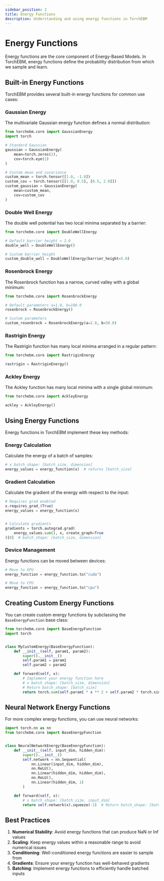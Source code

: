 ```yaml
---
sidebar_position: 2
title: Energy Functions
description: Understanding and using energy functions in TorchEBM
---
```


# Energy Functions

Energy functions are the core component of Energy-Based Models. In TorchEBM, energy functions define the probability distribution from which we sample and learn.

## Built-in Energy Functions

TorchEBM provides several built-in energy functions for common use cases:

### Gaussian Energy

The multivariate Gaussian energy function defines a normal distribution:

```python
from torchebm.core import GaussianEnergy
import torch

# Standard Gaussian
gaussian = GaussianEnergy(
    mean=torch.zeros(2),
    cov=torch.eye(2)
)

# Custom mean and covariance
custom_mean = torch.tensor([1.0, -1.0])
custom_cov = torch.tensor([[1.0, 0.5], [0.5, 2.0]])
custom_gaussian = GaussianEnergy(
    mean=custom_mean,
    cov=custom_cov
)
```

### Double Well Energy

The double well potential has two local minima separated by a barrier:

```python
from torchebm.core import DoubleWellEnergy

# Default barrier height = 2.0
double_well = DoubleWellEnergy()

# Custom barrier height
custom_double_well = DoubleWellEnergy(barrier_height=5.0)
```

### Rosenbrock Energy

The Rosenbrock function has a narrow, curved valley with a global minimum:

```python
from torchebm.core import RosenbrockEnergy

# Default parameters a=1.0, b=100.0
rosenbrock = RosenbrockEnergy()

# Custom parameters
custom_rosenbrock = RosenbrockEnergy(a=2.0, b=50.0)
```

### Rastrigin Energy

The Rastrigin function has many local minima arranged in a regular pattern:

```python
from torchebm.core import RastriginEnergy

rastrigin = RastriginEnergy()
```

### Ackley Energy

The Ackley function has many local minima with a single global minimum:

```python
from torchebm.core import AckleyEnergy

ackley = AckleyEnergy()
```

## Using Energy Functions

Energy functions in TorchEBM implement these key methods:

### Energy Calculation

Calculate the energy of a batch of samples:

```python
# x batch_shape: [batch_size, dimension]
energy_values = energy_function(x)  # returns [batch_size]
```

### Gradient Calculation

Calculate the gradient of the energy with respect to the input:

```python
# Requires grad enabled
x.requires_grad_(True)
energy_values = energy_function(x)


# Calculate gradients
gradients = torch.autograd.grad(
    energy_values.sum(), x, create_graph=True
)[0]  # batch_shape: [batch_size, dimension]
```

### Device Management

Energy functions can be moved between devices:

```python
# Move to GPU
energy_function = energy_function.to("cuda")

# Move to CPU
energy_function = energy_function.to("cpu")
```

## Creating Custom Energy Functions

You can create custom energy functions by subclassing the `BaseEnergyFunction` base class:

```python
from torchebm.core import BaseEnergyFunction
import torch


class MyCustomEnergy(BaseEnergyFunction):
    def __init__(self, param1, param2):
        super().__init__()
        self.param1 = param1
        self.param2 = param2

    def forward(self, x):
        # Implement your energy function here
        # x batch_shape: [batch_size, dimension]
        # Return batch_shape: [batch_size]
        return torch.sum(self.param1 * x ** 2 + self.param2 * torch.sin(x), dim=-1)
```

## Neural Network Energy Functions

For more complex energy functions, you can use neural networks:

```python
import torch.nn as nn
from torchebm.core import BaseEnergyFunction


class NeuralNetworkEnergy(BaseEnergyFunction):
    def __init__(self, input_dim, hidden_dim):
        super().__init__()
        self.network = nn.Sequential(
            nn.Linear(input_dim, hidden_dim),
            nn.ReLU(),
            nn.Linear(hidden_dim, hidden_dim),
            nn.ReLU(),
            nn.Linear(hidden_dim, 1)
        )

    def forward(self, x):
        # x batch_shape: [batch_size, input_dim]
        return self.network(x).squeeze(-1)  # Return batch_shape: [batch_size]
```

## Best Practices

1. **Numerical Stability**: Avoid energy functions that can produce NaN or Inf values
2. **Scaling**: Keep energy values within a reasonable range to avoid numerical issues
3. **Conditioning**: Well-conditioned energy functions are easier to sample from
4. **Gradients**: Ensure your energy function has well-behaved gradients
5. **Batching**: Implement energy functions to efficiently handle batched inputs 